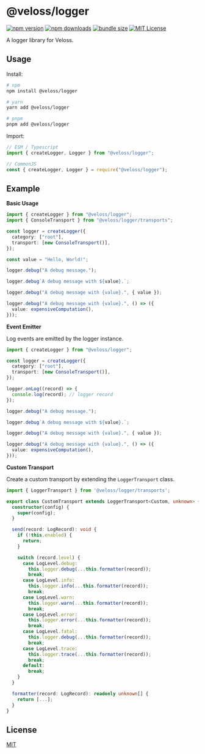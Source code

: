 # @veloss/logger

[![npm version][npm-version-src]][npm-version-href]
[![npm downloads][npm-downloads-src]][npm-downloads-href]
[![bundle size][bundle-src]][bundle-href]
[![MIT License][license-src]][license-src]

A logger library for Veloss.

## Usage

Install:

```bash
# npm
npm install @veloss/logger

# yarn
yarn add @veloss/logger

# pnpm
pnpm add @veloss/logger
```

Import:

```ts
// ESM / Typescript
import { createLogger, Logger } from "@veloss/logger";

// CommonJS
const { createLogger, Logger } = require("@veloss/logger");
```

## Example

**Basic Usage**

```ts
import { createLogger } from "@veloss/logger";
import { ConsoleTransport } from "@veloss/logger/transports";

const logger = createLogger({
  category: ["root"],
  transport: [new ConsoleTransport()],
});

const value = "Hello, World!";

logger.debug("A debug message.");

logger.debug`A debug message with ${value}.`;

logger.debug("A debug message with {value}.", { value });

logger.debug("A debug message with {value}.", () => ({
  value: expensiveComputation(),
}));
```

**Event Emitter**

Log events are emitted by the logger instance.

```ts
import { createLogger } from "@veloss/logger";

const logger = createLogger({
  category: ["root"],
  transport: [new ConsoleTransport()],
});

logger.onLog((record) => {
  console.log(record); // logger record
});

logger.debug("A debug message.");

logger.debug`A debug message with ${value}.`;

logger.debug("A debug message with {value}.", { value });

logger.debug("A debug message with {value}.", () => ({
  value: expensiveComputation(),
}));
```

**Custom Transport**

Create a custom transport by extending the `LoggerTransport` class.

```ts
import { LoggerTransport } from '@veloss/logger/transports';

export class CustomTransport extends LoggerTransport<Custom, unknown> {
  constructor(config) {
    super(config);
  }

  send(record: LogRecord): void {
    if (!this.enabled) {
      return;
    }

    switch (record.level) {
      case LogLevel.debug:
        this.logger.debug(...this.formatter(record));
        break;
      case LogLevel.info:
        this.logger.info(...this.formatter(record));
        break;
      case LogLevel.warn:
        this.logger.warn(...this.formatter(record));
        break;
      case LogLevel.error:
        this.logger.error(...this.formatter(record));
        break;
      case LogLevel.fatal:
        this.logger.debug(...this.formatter(record));
        break;
      case LogLevel.trace:
        this.logger.trace(...this.formatter(record));
        break;
      default:
        break;
    }
  }

  formatter(record: LogRecord): readonly unknown[] {
    return [...];
  }
}
```

## License

[MIT](./LICENSE)

<!-- Badges -->

[npm-version-src]: https://img.shields.io/npm/v/@veloss/logger?style=flat-square
[npm-version-href]: https://npmjs.com/package/@veloss/logger
[npm-downloads-src]: https://img.shields.io/npm/dm/@veloss/logger?style=flat-square
[npm-downloads-href]: https://npmjs.com/package/@veloss/logger
[bundle-src]: https://flat.badgen.net/bundlephobia/minzip/@veloss/logger
[bundle-href]: https://bundlephobia.com/package/@veloss/logger
[license-src]: https://img.shields.io/npm/l/@veloss/logger?style=flat-square

